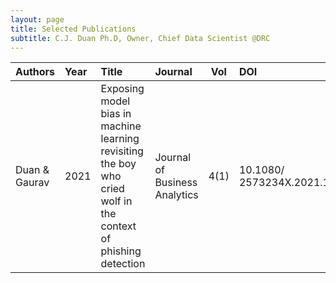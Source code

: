 ```yaml
---
layout: page
title: Selected Publications
subtitle: C.J. Duan Ph.D, Owner, Chief Data Scientist @DRC
---
```


| Authors | Year |Title | Journal | Vol |DOI |
| :------ |:-- | :-------- |:----|:---:|:-----|
| Duan & Gaurav | 2021 | Exposing model bias in machine learning revisiting the boy who cried wolf in the context of phishing detection |Journal of Business Analytics |4(1)|10.1080/ 2573234X.2021.1934128|
